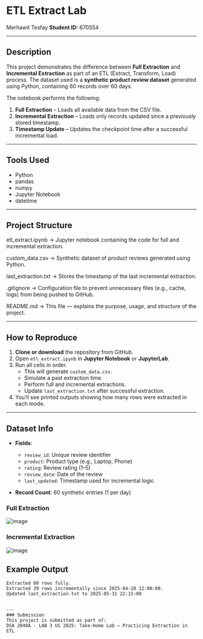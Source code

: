 # ETL Extract Lab

 Merhawit Tesfay
**Student ID:** 670554 

---

## Description

This project demonstrates the difference between **Full Extraction** and **Incremental Extraction** as part of an ETL (Extract, Transform, Load) process. The dataset used is a **synthetic product review dataset** generated using Python, containing 60 records over 60 days.

The notebook performs the following:

1. **Full Extraction** – Loads all available data from the CSV file.
2. **Incremental Extraction** – Loads only records updated since a previously stored timestamp.
3. **Timestamp Update** – Updates the checkpoint time after a successful incremental load.

---

## Tools Used

- Python
- pandas
- numpy
- Jupyter Notebook
- datetime

---

## Project Structure

etl_extract.ipynb
→ Jupyter notebook containing the code for full and incremental extraction.

custom_data.csv
→ Synthetic dataset of product reviews generated using Python.

last_extraction.txt
→ Stores the timestamp of the last incremental extraction.

.gitignore
→ Configuration file to prevent unnecessary files (e.g., cache, logs) from being pushed to GitHub.

README.md
→ This file — explains the purpose, usage, and structure of the project.


---

##  How to Reproduce

1. **Clone or download** the repository from GitHub.
2. Open `etl_extract.ipynb` in **Jupyter Notebook** or **JupyterLab**.
3. Run all cells in order.
   - This will generate `custom_data.csv`.
   - Simulate a past extraction time.
   - Perform full and incremental extractions.
   - Update `last_extraction.txt` after successful extraction.
4. You’ll see printed outputs showing how many rows were extracted in each mode.

---

##  Dataset Info

- **Fields**:
  - `review_id`: Unique review identifier
  - `product`: Product type (e.g., Laptop, Phone)
  - `rating`: Review rating (1–5)
  - `review_date`: Date of the review
  - `last_updated`: Timestamp used for incremental logic

- **Record Count**: 60 synthetic entries (1 per day)



### Full Extraction
![image](https://github.com/user-attachments/assets/2386337e-0208-452d-b997-5ef6eb2500a0)

### Incremental Extraction

![image](https://github.com/user-attachments/assets/69c720e5-78e7-47b9-b739-5a72d831ef36)


## Example Output

```text
Extracted 60 rows fully.
Extracted 39 rows incrementally since 2025-04-20 12:00:00.
Updated last_extraction.txt to 2025-05-31 22:15:00


---
### Submission
This project is submitted as part of:
DSA 2040A - LAB 3 US 2025: Take-Home Lab – Practicing Extraction in ETL


